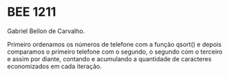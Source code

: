 # BEE 1211
Gabriel Bellon de Carvalho.

Primeiro ordenamos os números de telefone com a função qsort() e depois comparamos o primeiro telefone com o segundo, o segundo com o terceiro e assim por diante, contando e acumulando a quantidade de caracteres economizados em cada iteração.